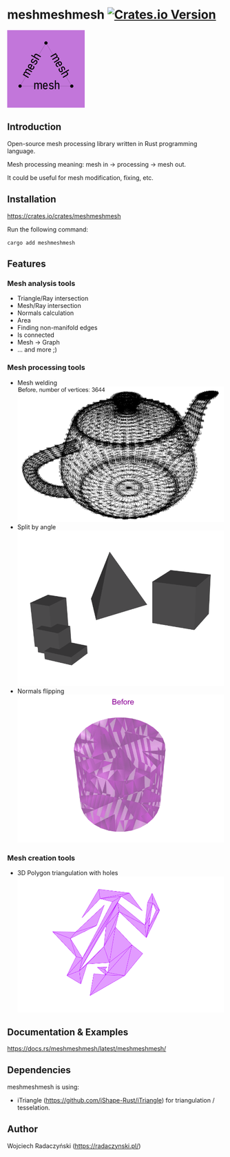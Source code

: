 # meshmeshmesh [![Crates.io Version](https://img.shields.io/crates/v/meshmeshmesh)](https://crates.io/crates/meshmeshmesh)

![meshmeshmesh](https://raw.githubusercontent.com/paireks/meshmeshmesh/refs/heads/master/img/meshmeshmesh180.bmp)

## Introduction

Open-source mesh processing library written in Rust programming language.

Mesh processing meaning: mesh in -> processing -> mesh out.

It could be useful for mesh modification, fixing, etc.

## Installation

https://crates.io/crates/meshmeshmesh

Run the following command:

```text
cargo add meshmeshmesh
```

## Features

### Mesh analysis tools
- Triangle/Ray intersection
- Mesh/Ray intersection
- Normals calculation
- Area
- Finding non-manifold edges
- Is connected
- Mesh -> Graph
- ... and more ;)

### Mesh processing tools
- Mesh welding
![Welding](https://raw.githubusercontent.com/paireks/meshmeshmesh/refs/heads/master/img/welding.gif)
- Split by angle
![Split by angle](https://raw.githubusercontent.com/paireks/meshmeshmesh/refs/heads/master/img/split_by_angle.gif)
- Normals flipping
![Normals flipping](https://raw.githubusercontent.com/paireks/meshmeshmesh/refs/heads/master/img/normals_flipping.gif)

### Mesh creation tools
- 3D Polygon triangulation with holes
![Polygon triangulation](https://raw.githubusercontent.com/paireks/meshmeshmesh/refs/heads/master/img/polygon_triangulation.gif)

## Documentation & Examples

https://docs.rs/meshmeshmesh/latest/meshmeshmesh/

## Dependencies

meshmeshmesh is using:

- iTriangle (https://github.com/iShape-Rust/iTriangle) for triangulation / tesselation.

## Author

Wojciech Radaczyński (https://radaczynski.pl/)
